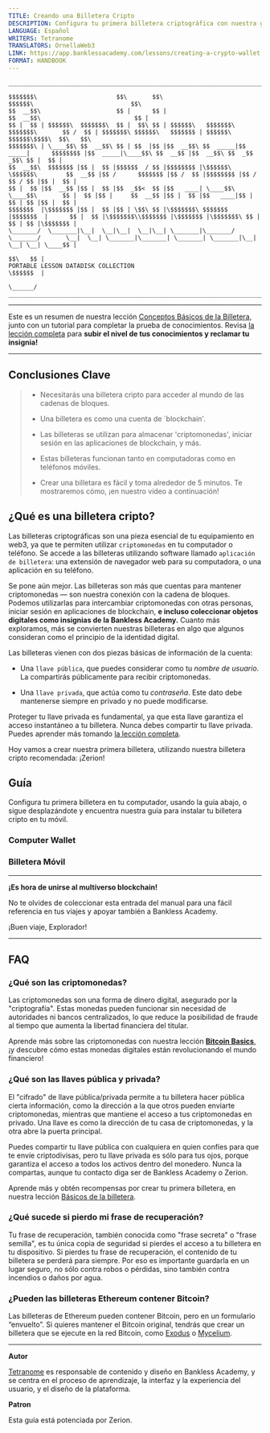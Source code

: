 ```yaml
---
TITLE: Creando una Billetera Cripto
DESCRIPTION: Configura tu primera billetera criptográfica con nuestra guía paso a paso.
LANGUAGE: Español
WRITERS: Tetranome
TRANSLATORS: OrnellaWeb3
LINK: https://app.banklessacademy.com/lessons/creating-a-crypto-wallet
FORMAT: HANDBOOK
---
```


```
__________________________________________________________________________________________________________________________________________________________

$$$$$$$\                      $$\       $$\                                      $$$$$$\                           $$\                                   
$$  __$$\                     $$ |      $$ |                                    $$  __$$\                          $$ |                                  
$$ |  $$ | $$$$$$\  $$$$$$$\  $$ |  $$\ $$ | $$$$$$\   $$$$$$$\  $$$$$$$\       $$ /  $$ | $$$$$$$\ $$$$$$\   $$$$$$$ | $$$$$$\  $$$$$$\$$$$\  $$\   $$\ 
$$$$$$$\ | \____$$\ $$  __$$\ $$ | $$  |$$ |$$  __$$\ $$  _____|$$  _____|      $$$$$$$$ |$$  _____|\____$$\ $$  __$$ |$$  __$$\ $$  _$$  _$$\ $$ |  $$ |
$$  __$$\  $$$$$$$ |$$ |  $$ |$$$$$$  / $$ |$$$$$$$$ |\$$$$$$\  \$$$$$$\        $$  __$$ |$$ /      $$$$$$$ |$$ /  $$ |$$$$$$$$ |$$ / $$ / $$ |$$ |  $$ |
$$ |  $$ |$$  __$$ |$$ |  $$ |$$  _$$<  $$ |$$   ____| \____$$\  \____$$\       $$ |  $$ |$$ |     $$  __$$ |$$ |  $$ |$$   ____|$$ | $$ | $$ |$$ |  $$ |
$$$$$$$  |\$$$$$$$ |$$ |  $$ |$$ | \$$\ $$ |\$$$$$$$\ $$$$$$$  |$$$$$$$  |      $$ |  $$ |\$$$$$$$\\$$$$$$$ |\$$$$$$$ |\$$$$$$$\ $$ | $$ | $$ |\$$$$$$$ |
\_______/  \_______|\__|  \__|\__|  \__|\__| \_______|\_______/ \_______/       \__|  \__| \_______|\_______| \_______| \_______|\__| \__| \__| \____$$ |
                                                                                                                                               $$\   $$ |
PORTABLE LESSON DATADISK COLLECTION                                                                                                            \$$$$$$  |
                                                                                                                                                \______/
__________________________________________________________________________________________________________________________________________________________
```

---

Este es un resumen de nuestra lección [Conceptos Básicos de la Billetera](https://app.banklessacademy.com/lessons/wallet-basics), junto con un tutorial para completar la prueba de conocimientos. Revisa [la lección completa](https://app.banklessacademy.com/lessons/wallet-basics) para **subir el nivel de tus conocimientos y reclamar tu insignia!**

---

## Conclusiones Clave

> - Necesitarás una billetera cripto para acceder al mundo de las cadenas de bloques.
>
> - Una billetera es como una cuenta de \`blockchain'.
>
> - Las billeteras se utilizan para almacenar 'criptomonedas', iniciar sesión en las aplicaciones de blockchain, y más.
>
> - Estas billeteras funcionan tanto en computadoras como en teléfonos móviles.
>
> - Crear una billetara es fácil y toma alrededor de 5 minutos. Te mostraremos cómo, ¡en nuestro video a continuación!

## ¿Qué es una billetera cripto?

Las billeteras criptográficas son una pieza esencial de tu equipamiento en web3, ya que te permiten utilizar `criptomonedas` en tu computador o teléfono. Se accede a las billeteras utilizando software llamado `aplicación de billetera`: una extensión de navegador web para su computadora, o una aplicación en su teléfono.

Se pone aún mejor. Las billeteras son más que cuentas para mantener criptomonedas — son nuestra conexión con la cadena de bloques. Podemos utilizarlas para intercambiar criptomonedas con otras personas, iniciar sesión en aplicaciones de blockchain, **e incluso coleccionar objetos digitales como insignias de la Bankless Academy.** Cuanto más exploramos, más se convierten nuestras billeteras en algo que algunos consideran como el principio de la identidad digital.

Las billeteras vienen con dos piezas básicas de información de la cuenta:

- Una `llave pública`, que puedes considerar como tu _nombre de usuario_. La compartirás públicamente para recibir criptomonedas.

- Una `llave privada`, que actúa como tu _contraseña_. Este dato debe mantenerse siempre en privado y no puede modificarse.

Proteger tu llave privada es fundamental, ya que esta llave garantiza el acceso instantáneo a tu billetera. Nunca debes compartir tu llave privada. Puedes aprender más tomando [la lección completa](https://app.banklessacademy.com/lessons/wallet-basics).

Hoy vamos a crear nuestra primera billetera, utilizando nuestra billetera cripto recomendada: ¡Zerion!

## Guía

Configura tu primera billetera en tu computador, usando la guía abajo, o sigue desplazándote y encuentra nuestra guía para instalar tu billetera cripto en tu móvil.

### Computer Wallet



### Billetera Móvil



---

**¡Es hora de unirse al multiverso blockchain!**

No te olvides de coleccionar esta entrada del manual para una fácil referencia en tus viajes y apoyar también a Bankless Academy.

¡Buen viaje, Explorador!

---

## FAQ

### ¿Qué son las criptomonedas?

Las criptomonedas son una forma de dinero digital, asegurado por la "criptografía". Estas monedas pueden funcionar sin necesidad de autoridades ni bancos centralizados, lo que reduce la posibilidad de fraude al tiempo que aumenta la libertad financiera del titular.

Aprende más sobre las criptomonedas con nuestra lección **[Bitcoin Basics](https://app.banklessacademy.com/lessons/bitcoin-basics)**, ¡y descubre cómo estas monedas digitales están revolucionando el mundo financiero!

### ¿Qué son las llaves pública y privada?

El "cifrado" de llave pública/privada permite a tu billetera hacer pública cierta información, como la dirección a la que otros pueden enviarte criptomonedas, mientras que mantiene el acceso a tus criptomonedas en privado. Una llave es como la dirección de tu casa de criptomonedas, y la otra abre la puerta principal.

Puedes compartir tu llave pública con cualquiera en quien confíes para que te envíe criptodivisas, pero tu llave privada es sólo para tus ojos, porque garantiza el acceso a todos los activos dentro del monedero. Nunca la compartas, aunque tu contacto diga ser de Bankless Academy o Zerion.

Aprende más y obtén recompensas por crear tu primera billetera, en nuestra lección [Básicos de la billetera](https://app.banklessacademy.com/lessons/wallet-basics).

### ¿Qué sucede si pierdo mi frase de recuperación?

Tu frase de recuperación, también conocida como "frase secreta" o "frase semilla", es tu única copia de seguridad si pierdes el acceso a tu billetera en tu dispositivo. Si pierdes tu frase de recuperación, el contenido de tu billetera se perderá para siempre. Por eso es importante guardarla en un lugar seguro, no sólo contra robos o pérdidas, sino también contra incendios o daños por agua.

### ¿Pueden las billeteras Ethereum contener Bitcoin?

Las billeteras de Ethereum pueden contener Bitcoin, pero en un formulario “envuelto”. Si quieres mantener el Bitcoin original, tendrás que crear un billetera que se ejecute en la red Bitcoin, como [Exodus](https://www.exodus.com/) o [Mycelium](https://wallet.mycelium.com/).

---

**Autor**

[Tetranome](https://twitter.com/Tetranome) es responsable de contenido y diseño en Bankless Academy, y se centra en el proceso de aprendizaje, la interfaz y la experiencia del usuario, y el diseño de la plataforma.

**Patron**

Esta guía está potenciada por Zerion.
